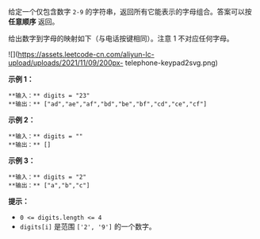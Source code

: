 给定一个仅包含数字 `2-9` 的字符串，返回所有它能表示的字母组合。答案可以按 **任意顺序** 返回。

给出数字到字母的映射如下（与电话按键相同）。注意 1 不对应任何字母。

![](https://assets.leetcode-cn.com/aliyun-lc-upload/uploads/2021/11/09/200px-
telephone-keypad2svg.png)



**示例 1：**

    
    
    **输入：** digits = "23"
    **输出：** ["ad","ae","af","bd","be","bf","cd","ce","cf"]
    

**示例 2：**

    
    
    **输入：** digits = ""
    **输出：** []
    

**示例 3：**

    
    
    **输入：** digits = "2"
    **输出：** ["a","b","c"]
    



**提示：**

  * `0 <= digits.length <= 4`
  * `digits[i]` 是范围 `['2', '9']` 的一个数字。

